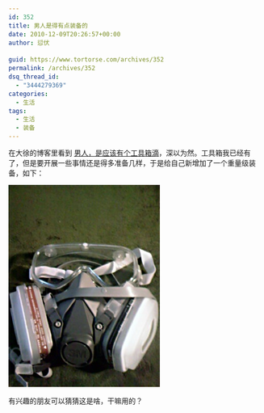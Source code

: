 ```yaml
---
id: 352
title: 男人是得有点装备的
date: 2010-12-09T20:26:57+00:00
author: 愆伏

guid: https://www.tortorse.com/archives/352
permalink: /archives/352
dsq_thread_id:
  - "3444279369"
categories:
  - 生活
tags:
  - 生活
  - 装备
---
```

在大徐的博客里看到 [男人，是应该有个工具箱滴](https://daxu.net/archives/1214.html)，深以为然。工具箱我已经有了，但是要开展一些事情还是得多准备几样，于是给自己新增加了一个重量级装备，如下：

![mask](/wp-content/uploads/2010/12/736e3a4064c0.jpg)

有兴趣的朋友可以猜猜这是啥，干嘛用的？